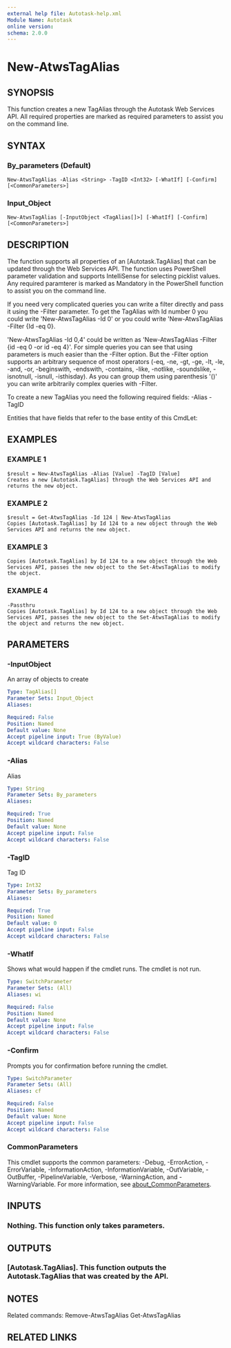 ```yaml
---
external help file: Autotask-help.xml
Module Name: Autotask
online version:
schema: 2.0.0
---
```


# New-AtwsTagAlias

## SYNOPSIS
This function creates a new TagAlias through the Autotask Web Services API.
All required properties are marked as required parameters to assist you on the command line.

## SYNTAX

### By_parameters (Default)
```
New-AtwsTagAlias -Alias <String> -TagID <Int32> [-WhatIf] [-Confirm] [<CommonParameters>]
```

### Input_Object
```
New-AtwsTagAlias [-InputObject <TagAlias[]>] [-WhatIf] [-Confirm] [<CommonParameters>]
```

## DESCRIPTION
The function supports all properties of an \[Autotask.TagAlias\] that can be updated through the Web Services API.
The function uses PowerShell parameter validation  and supports IntelliSense for selecting picklist values.
Any required paramterer is marked as Mandatory in the PowerShell function to assist you on the command line.

If you need very complicated queries you can write a filter directly and pass it using the -Filter parameter.
To get the TagAlias with Id number 0 you could write 'New-AtwsTagAlias -Id 0' or you could write 'New-AtwsTagAlias -Filter {Id -eq 0}.

'New-AtwsTagAlias -Id 0,4' could be written as 'New-AtwsTagAlias -Filter {id -eq 0 -or id -eq 4}'.
For simple queries you can see that using parameters is much easier than the -Filter option.
But the -Filter option supports an arbitrary sequence of most operators (-eq, -ne, -gt, -ge, -lt, -le, -and, -or, -beginswith, -endswith, -contains, -like, -notlike, -soundslike, -isnotnull, -isnull, -isthisday).
As you can group them using parenthesis '()' you can write arbitrarily complex queries with -Filter. 

To create a new TagAlias you need the following required fields:
 -Alias
 -TagID

Entities that have fields that refer to the base entity of this CmdLet:

## EXAMPLES

### EXAMPLE 1
```
$result = New-AtwsTagAlias -Alias [Value] -TagID [Value]
Creates a new [Autotask.TagAlias] through the Web Services API and returns the new object.
```

### EXAMPLE 2
```
$result = Get-AtwsTagAlias -Id 124 | New-AtwsTagAlias 
Copies [Autotask.TagAlias] by Id 124 to a new object through the Web Services API and returns the new object.
```

### EXAMPLE 3
```
Copies [Autotask.TagAlias] by Id 124 to a new object through the Web Services API, passes the new object to the Set-AtwsTagAlias to modify the object.
```

### EXAMPLE 4
```
-Passthru
Copies [Autotask.TagAlias] by Id 124 to a new object through the Web Services API, passes the new object to the Set-AtwsTagAlias to modify the object and returns the new object.
```

## PARAMETERS

### -InputObject
An array of objects to create

```yaml
Type: TagAlias[]
Parameter Sets: Input_Object
Aliases:

Required: False
Position: Named
Default value: None
Accept pipeline input: True (ByValue)
Accept wildcard characters: False
```

### -Alias
Alias

```yaml
Type: String
Parameter Sets: By_parameters
Aliases:

Required: True
Position: Named
Default value: None
Accept pipeline input: False
Accept wildcard characters: False
```

### -TagID
Tag ID

```yaml
Type: Int32
Parameter Sets: By_parameters
Aliases:

Required: True
Position: Named
Default value: 0
Accept pipeline input: False
Accept wildcard characters: False
```

### -WhatIf
Shows what would happen if the cmdlet runs.
The cmdlet is not run.

```yaml
Type: SwitchParameter
Parameter Sets: (All)
Aliases: wi

Required: False
Position: Named
Default value: None
Accept pipeline input: False
Accept wildcard characters: False
```

### -Confirm
Prompts you for confirmation before running the cmdlet.

```yaml
Type: SwitchParameter
Parameter Sets: (All)
Aliases: cf

Required: False
Position: Named
Default value: None
Accept pipeline input: False
Accept wildcard characters: False
```

### CommonParameters
This cmdlet supports the common parameters: -Debug, -ErrorAction, -ErrorVariable, -InformationAction, -InformationVariable, -OutVariable, -OutBuffer, -PipelineVariable, -Verbose, -WarningAction, and -WarningVariable. For more information, see [about_CommonParameters](http://go.microsoft.com/fwlink/?LinkID=113216).

## INPUTS

### Nothing. This function only takes parameters.
## OUTPUTS

### [Autotask.TagAlias]. This function outputs the Autotask.TagAlias that was created by the API.
## NOTES
Related commands:
Remove-AtwsTagAlias
 Get-AtwsTagAlias

## RELATED LINKS
